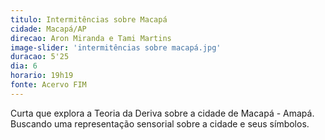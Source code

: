 ```yaml
---
titulo: Intermitências sobre Macapá
cidade: Macapá/AP
direcao: Aron Miranda e Tami Martins
image-slider: 'intermitências sobre macapá.jpg'
duracao: 5'25
dia: 6
horario: 19h19
fonte: Acervo FIM
---
```

Curta que explora a Teoria da Deriva sobre a cidade de Macapá - Amapá. Buscando uma representação sensorial sobre a cidade e seus símbolos.
